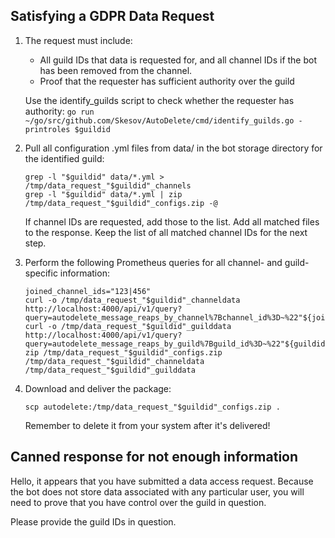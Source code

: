 
## Satisfying a GDPR Data Request

 1. The request must include:
    - All guild IDs that data is requested for, and all channel IDs if the bot has been removed from the channel.
    - Proof that the requester has sufficient authority over the guild

    Use the identify_guilds script to check whether the requester has authority:
    `go run ~/go/src/github.com/Skesov/AutoDelete/cmd/identify_guilds.go -printroles $guildid`

 2. Pull all configuration .yml files from data/ in the bot storage directory for the identified guild:

        grep -l "$guildid" data/*.yml > /tmp/data_request_"$guildid"_channels
        grep -l "$guildid" data/*.yml | zip /tmp/data_request_"$guildid"_configs.zip -@

    If channel IDs are requested, add those to the list. Add all matched files to the response.
    Keep the list of all matched channel IDs for the next step.

 3. Perform the following Prometheus queries for all channel- and guild- specific information:

        joined_channel_ids="123|456"
        curl -o /tmp/data_request_"$guildid"_channeldata http://localhost:4000/api/v1/query?query=autodelete_message_reaps_by_channel%7Bchannel_id%3D~%22"${joined_channel_ids}"%22%7D%5B15d%5D
        curl -o /tmp/data_request_"$guildid"_guilddata http://localhost:4000/api/v1/query?query=autodelete_message_reaps_by_guild%7Bguild_id%3D~%22"${guildid}"%22%7D%5B15d%5D
        zip /tmp/data_request_"$guildid"_configs.zip /tmp/data_request_"$guildid"_channeldata /tmp/data_request_"$guildid"_guilddata

 4. Download and deliver the package:

        scp autodelete:/tmp/data_request_"$guildid"_configs.zip .

    Remember to delete it from your system after it's delivered!

## Canned response for not enough information

Hello, it appears that you have submitted a data access request. Because the bot does not store data associated with any particular user, you will need to prove that you have control over the guild in question.

Please provide the guild IDs in question.
